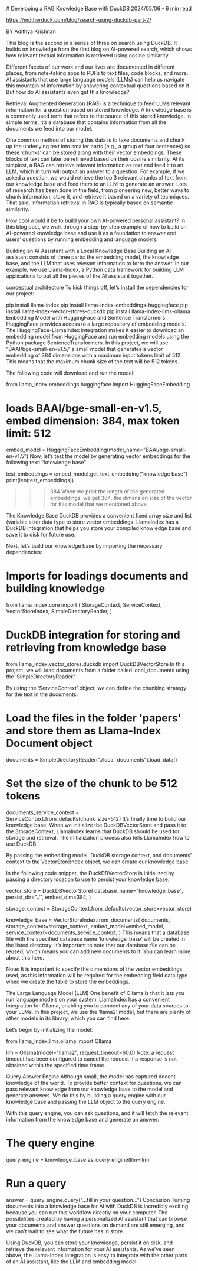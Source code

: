 # Developing a RAG Knowledge Base with DuckDB
2024/05/06 - 6 min read

https://motherduck.com/blog/search-using-duckdb-part-2/

BY
Adithya Krishnan

This blog is the second in a series of three on search using DuckDB. It builds on knowledge from the first blog on AI-powered search, which shows how relevant textual information is retrieved using cosine similarity.

Different facets of our work and our lives are documented in different places, from note-taking apps to PDFs to text files, code blocks, and more. AI assistants that use large language models (LLMs) can help us navigate this mountain of information by answering contextual questions based on it. But how do AI assistants even get this knowledge?

Retrieval Augmented Generation (RAG) is a technique to feed LLMs relevant information for a question based on stored knowledge. A knowledge base is a commonly used term that refers to the source of this stored knowledge. In simple terms, it’s a database that contains information from all the documents we feed into our model.

One common method of storing this data is to take documents and chunk up the underlying text into smaller parts (e.g., a group of four sentences) so these ‘chunks’ can be stored along with their vector embeddings. These blocks of text can later be retrieved based on their cosine similarity. At its simplest, a RAG can retrieve relevant information as text and feed it to an LLM, which in turn will output an answer to a question. For example, if we asked a question, we would retrieve the top 3 relevant chunks of text from our knowledge base and feed them to an LLM to generate an answer. Lots of research has been done in the field, from pioneering new, better ways to chunk information, store it, and retrieve it based on a variety of techniques. That said, information retrieval in RAG is typically based on semantic similarity.

How cool would it be to build your own AI-powered personal assistant? In this blog post, we walk through a step-by-step example of how to build an AI-powered knowledge base and use it as a foundation to answer end users’ questions by running embedding and language models.

Building an AI Assistant with a Local Knowledge Base
Building an AI assistant consists of three parts: the embedding model, the knowledge base, and the LLM that uses relevant information to form the answer. In our example, we use Llama-Index, a Python data framework for building LLM applications to put all the pieces of the AI assistant together.

conceptual architecture
To kick things off, let’s install the dependencies for our project:

pip install llama-index
pip install llama-index-embeddings-huggingface
pip install llama-index-vector-stores-duckdb
pip install llama-index-llms-ollama
Embedding Model with HuggingFace and Sentence Transformers
HuggingFace provides access to a large repository of embedding models. The HuggingFace-LlamaIndex integration makes it easier to download an embedding model from HuggingFace and run embedding models using the Python package SentenceTransformers. In this project, we will use “BAAI/bge-small-en-v1.5,” a small model that generates a vector embedding of 384 dimensions with a maximum input tokens limit of 512. This means that the maximum chunk size of the text will be 512 tokens.

The following code will download and run the model:

from llama_index.embeddings.huggingface import HuggingFaceEmbedding

# loads BAAI/bge-small-en-v1.5, embed dimension: 384, max token limit: 512

embed_model = HuggingFaceEmbedding(model_name="BAAI/bge-small-en-v1.5")
Now, let’s test the model by generating vector embeddings for the following text: “knowledge base”

test_embeddings = embed_model.get_text_embedding("knowledge base")
print(len(test_embeddings))

> > > 384
> > > When we print the length of the generated embeddings, we get 384, the dimension size of the vector for this model that we mentioned above.

The Knowledge Base
DuckDB provides a convenient fixed array size and list (variable size) data type to store vector embeddings. LlamaIndex has a DuckDB integration that helps you store your compiled knowledge base and save it to disk for future use.

Next, let’s build our knowledge base by importing the necessary dependencies:

# Imports for loadings documents and building knowledge

from llama_index.core import (
StorageContext,
ServiceContext,
VectorStoreIndex,
SimpleDirectoryReader,
)

# DuckDB integration for storing and retrieving from knowledge base

from llama_index.vector_stores.duckdb import DuckDBVectorStore
In this project, we will load documents from a folder called local_documents using the ‘SimpleDirectoryReader.’

By using the ‘ServiceContext’ object, we can define the chunking strategy for the text in the documents:

# Load the files in the folder 'papers' and store them as Llama-Index Document object

documents = SimpleDirectoryReader("./local_documents").load_data()

# Set the size of the chunk to be 512 tokens

documents_service_context = ServiceContext.from_defaults(chunk_size=512)
It’s finally time to build our knowledge base. When we initialize the DuckDBVectorStore and pass it to the StorageContext, LlamaIndex learns that DuckDB should be used for storage and retrieval. The initialization process also tells LlamaIndex how to use DuckDB.

By passing the embedding model, DuckDB storage context, and documents’ context to the VectorStoreIndex object, we can create our knowledge base.

In the following code snippet, the DuckDBVectorStore is initialized by passing a directory location to use to persist your knowledge base:

vector_store = DuckDBVectorStore(
database_name="knowledge_base",
persist_dir="./",
embed_dim=384,
)

storage_context = StorageContext.from_defaults(vector_store=vector_store)

knowledge_base = VectorStoreIndex.from_documents(
documents,
storage_context=storage_context,
embed_model=embed_model,
service_context=documents_service_context,
)
This means that a database file with the specified database name ‘knowledge_base’ will be created in the listed directory. It’s important to note that our database file can be reused, which means you can add new documents to it. You can learn more about this here.

Note: It is important to specify the dimensions of the vector embeddings used, as this information will be required for the embedding field data type when we create the table to store the embeddings.

The Large Language Model (LLM)
One benefit of Ollama is that it lets you run language models on your system. LlamaIndex has a convenient integration for Ollama, enabling you to connect any of your data sources to your LLMs. In this project, we use the ‘llama2’ model, but there are plenty of other models in its library, which you can find here.

Let’s begin by initializing the model:

from llama_index.llms.ollama import Ollama

llm = Ollama(model="llama2", request_timeout=60.0)
Note: a request timeout has been configured to cancel the request if a response is not obtained within the specified time frame.

Query Answer Engine
Although small, the model has captured decent knowledge of the world. To provide better context for questions, we can pass relevant knowledge from our knowledge base to the model and generate answers. We do this by building a query engine with our knowledge base and passing the LLM object to the query engine.

With this query engine, you can ask questions, and it will fetch the relevant information from the knowledge base and generate an answer:

# The query engine

query_engine = knowledge_base.as_query_engine(llm=llm)

# Run a query

answer = query_engine.query("...fill in your question...")
Conclusion
Turning documents into a knowledge base for AI with DuckDB is incredibly exciting because you can run this workflow directly on your computer. The possibilities created by having a personalized AI assistant that can browse your documents and answer questions on demand are still emerging, and we can’t wait to see what the future has in store.

Using DuckDB, you can store your knowledge, persist it on disk, and retrieve the relevant information for your AI assistants. As we’ve seen above, the Llama-Index integration is easy to integrate with the other parts of an AI assistant, like the LLM and embedding model.
